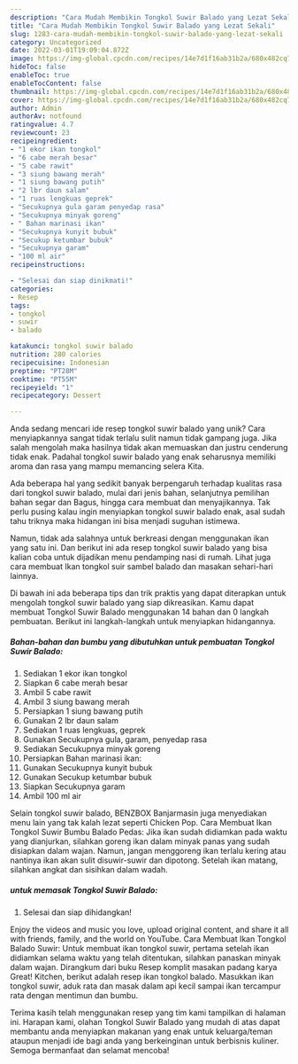 ```yaml
---
description: "Cara Mudah Membikin Tongkol Suwir Balado yang Lezat Sekali"
title: "Cara Mudah Membikin Tongkol Suwir Balado yang Lezat Sekali"
slug: 1283-cara-mudah-membikin-tongkol-suwir-balado-yang-lezat-sekali
category: Uncategorized
date: 2022-03-01T19:09:04.872Z
image: https://img-global.cpcdn.com/recipes/14e7d1f16ab31b2a/680x482cq70/tongkol-suwir-balado-foto-resep-utama.jpg
hideToc: false
enableToc: true
enableTocContent: false
thumbnail: https://img-global.cpcdn.com/recipes/14e7d1f16ab31b2a/680x482cq70/tongkol-suwir-balado-foto-resep-utama.jpg
cover: https://img-global.cpcdn.com/recipes/14e7d1f16ab31b2a/680x482cq70/tongkol-suwir-balado-foto-resep-utama.jpg
author: Admin
authorAv: notfound
ratingvalue: 4.7
reviewcount: 23
recipeingredient:
- "1 ekor ikan tongkol"
- "6 cabe merah besar"
- "5 cabe rawit"
- "3 siung bawang merah"
- "1 siung bawang putih"
- "2 lbr daun salam"
- "1 ruas lengkuas geprek"
- "Secukupnya gula garam penyedap rasa"
- "Secukupnya minyak goreng"
- " Bahan marinasi ikan"
- "Secukupnya kunyit bubuk"
- "Secukup ketumbar bubuk"
- "Secukupnya garam"
- "100 ml air"
recipeinstructions:

- "Selesai dan siap dinikmati!"
categories:
- Resep
tags:
- tongkol
- suwir
- balado

katakunci: tongkol suwir balado 
nutrition: 280 calories
recipecuisine: Indonesian
preptime: "PT28M"
cooktime: "PT55M"
recipeyield: "1"
recipecategory: Dessert

---
```





Anda sedang mencari ide resep tongkol suwir balado yang unik? Cara menyiapkannya sangat tidak terlalu sulit namun tidak gampang juga. Jika salah mengolah maka hasilnya tidak akan memuaskan dan justru cenderung tidak enak. Padahal tongkol suwir balado yang enak seharusnya memiliki aroma dan rasa yang mampu memancing selera Kita.





Ada beberapa hal yang sedikit banyak berpengaruh terhadap kualitas rasa dari tongkol suwir balado, mulai dari jenis bahan, selanjutnya pemilihan bahan segar dan Bagus, hingga cara membuat dan menyajikannya. Tak perlu pusing kalau ingin menyiapkan tongkol suwir balado enak,      asal sudah tahu triknya maka hidangan ini bisa menjadi suguhan istimewa.














Namun, tidak ada salahnya untuk berkreasi dengan menggunakan ikan yang satu ini. Dan berikut ini ada resep tongkol suwir balado yang bisa kalian coba untuk dijadikan menu pendamping nasi di rumah. Lihat juga cara membuat Ikan tongkol suir sambel balado dan masakan sehari-hari lainnya.






Di bawah ini ada beberapa tips dan trik praktis yang dapat diterapkan untuk mengolah tongkol suwir balado yang siap dikreasikan. Kamu dapat membuat Tongkol Suwir Balado menggunakan 14 bahan dan 0 langkah pembuatan. Berikut ini langkah-langkah untuk menyiapkan hidangannya.

<!--inarticleads1-->

##### Bahan-bahan dan bumbu yang dibutuhkan untuk pembuatan Tongkol Suwir Balado:

1. Sediakan 1 ekor ikan tongkol
1. Siapkan 6 cabe merah besar
1. Ambil 5 cabe rawit
1. Ambil 3 siung bawang merah
1. Persiapkan 1 siung bawang putih
1. Gunakan 2 lbr daun salam
1. Sediakan 1 ruas lengkuas, geprek
1. Gunakan Secukupnya gula, garam, penyedap rasa
1. Sediakan Secukupnya minyak goreng
1. Persiapkan  Bahan marinasi ikan:
1. Gunakan Secukupnya kunyit bubuk
1. Gunakan Secukup ketumbar bubuk
1. Siapkan Secukupnya garam
1. Ambil 100 ml air


Selain tongkol suwir balado, BENZBOX Banjarmasin juga menyediakan menu lain yang tak kalah lezat seperti Chicken Pop. Cara Membuat Ikan Tongkol Suwir Bumbu Balado Pedas: Jika ikan sudah didiamkan pada waktu yang dianjurkan, silahkan goreng ikan dalam minyak panas yang sudah disiapkan dalam wajan. Namun, jangan menggoreng ikan terlalu kering atau nantinya ikan akan sulit disuwir-suwir dan dipotong. Setelah ikan matang, silahkan angkat dan sisihkan dalam wadah. 

<!--inarticleads2-->

#####  untuk memasak Tongkol Suwir Balado:


1. Selesai dan siap dihidangkan!

Enjoy the videos and music you love, upload original content, and share it all with friends, family, and the world on YouTube. Cara Membuat Ikan Tongkol Balado Suwir: Untuk membuat ikan tongkol suwir, pertama setelah ikan didiamkan selama waktu yang telah ditentukan, silahkan panaskan minyak dalam wajan. Dirangkum dari buku Resep komplit masakan padang karya Great! Kitchen, berikut adalah resep ikan tongkol balado. Masukkan ikan tongkol suwir, aduk rata dan masak dalam api kecil sampai ikan tercampur rata dengan mentimun dan bumbu. 

Terima kasih telah menggunakan resep yang tim kami tampilkan di halaman ini. Harapan kami, olahan Tongkol Suwir Balado yang mudah di atas dapat membantu anda menyiapkan makanan yang enak untuk keluarga/teman ataupun menjadi ide bagi anda yang berkeinginan untuk berbisnis kuliner. Semoga bermanfaat dan selamat mencoba!
